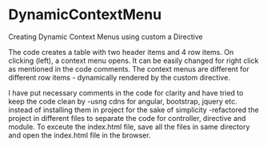 # DynamicContextMenu
Creating Dynamic Context Menus using custom a Directive

The code creates a table with two header items and 4 row items.
On clicking (left), a context menu opens. It can be easily changed for right click as mentioned in the code comments.
The context menus are different for different row items - dynamically rendered by the custom directive.

I have put necessary comments in the code for clarity and have tried to keep the code clean by 
-usng cdns for angular, bootstrap, jquery etc. instead of installing them in project for the sake of simplicity
-refactored the project in different files to separate the code for controller, directive and module.
To exceute the index.html file, save all the files in same directory and open the index.html file in the browser.

 
